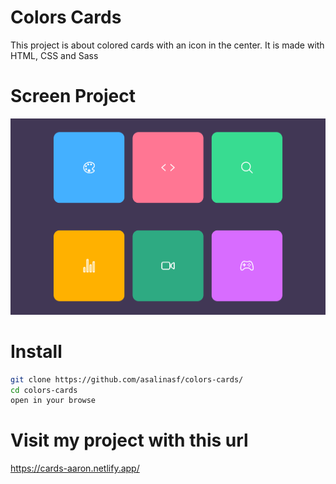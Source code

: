 # Colors Cards

This project is about colored cards with an icon in the center. It is made with HTML, CSS and Sass
 
# Screen Project  
<div align="center">
<img src="img/screenC.png" >
</div>


# Install
```sh
git clone https://github.com/asalinasf/colors-cards/
cd colors-cards
open in your browse
```

# Visit my project with this url

https://cards-aaron.netlify.app/
